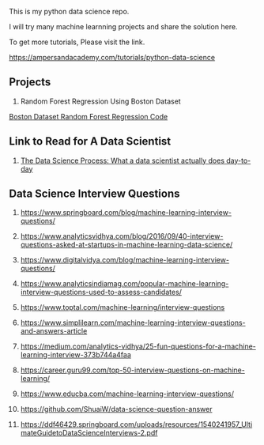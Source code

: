 This is my python data science repo.

I will try many machine learnning projects and share the solution here.


To get more tutorials, Please visit the link.

https://ampersandacademy.com/tutorials/python-data-science


## Projects

1. Random Forest Regression Using Boston Dataset

  <a href="https://github.com/bharathirajatut/python-data-science/tree/master/Random%20Forest%20Regression%20-%20Boston%20Dataset"> Boston Dataset Random Forest Regression Code</a>
  
  
 
## Link to Read for A Data Scientist

1. <a href="https://medium.springboard.com/the-data-science-process-the-complete-laymans-guide-to-what-a-data-scientist-actually-does-ca3e166b7c67">The Data Science Process: What a data scientist actually does day-to-day</a>


## Data Science Interview Questions

1. https://www.springboard.com/blog/machine-learning-interview-questions/

2. https://www.analyticsvidhya.com/blog/2016/09/40-interview-questions-asked-at-startups-in-machine-learning-data-science/

3. https://www.digitalvidya.com/blog/machine-learning-interview-questions/

4. https://www.analyticsindiamag.com/popular-machine-learning-interview-questions-used-to-assess-candidates/

5. https://www.toptal.com/machine-learning/interview-questions

6. https://www.simplilearn.com/machine-learning-interview-questions-and-answers-article

7. https://medium.com/analytics-vidhya/25-fun-questions-for-a-machine-learning-interview-373b744a4faa

8. https://career.guru99.com/top-50-interview-questions-on-machine-learning/

9. https://www.educba.com/machine-learning-interview-questions/

10. https://github.com/ShuaiW/data-science-question-answer

11. https://ddf46429.springboard.com/uploads/resources/1540241957_UltimateGuidetoDataScienceInterviews-2.pdf

